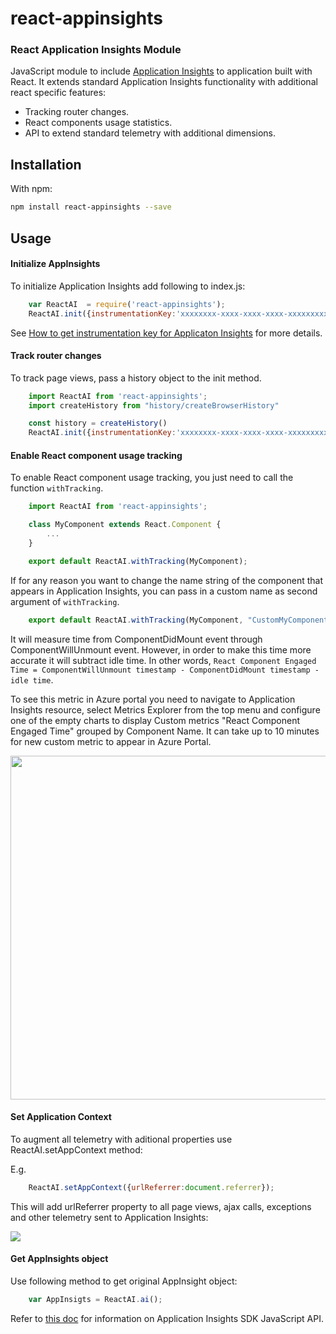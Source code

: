 # react-appinsights
### React Application Insights Module
JavaScript module to include [Application Insights](https://github.com/Microsoft/ApplicationInsights-JS/blob/master/API-reference.md) to application built with React.
It extends standard Application Insights functionality with additional react specific features:
* Tracking router changes.
* React components usage statistics.
* API to extend standard telemetry with additional dimensions.

## Installation

With npm:
```bash
npm install react-appinsights --save
```

## Usage
#### Initialize AppInsights 
To initialize Application Insights add following to index.js:

```javascript
    var ReactAI  = require('react-appinsights');
    ReactAI.init({instrumentationKey:'xxxxxxxx-xxxx-xxxx-xxxx-xxxxxxxxxxxxx'});
```
See [How to get instrumentation key for Applicaton Insights](https://azure.microsoft.com/en-us/documentation/articles/app-insights-nodejs/) for more details.

#### Track router changes
To track page views, pass a history object to the init method.
    
```javascript
    import ReactAI from 'react-appinsights';
    import createHistory from "history/createBrowserHistory"

    const history = createHistory()
    ReactAI.init({instrumentationKey:'xxxxxxxx-xxxx-xxxx-xxxx-xxxxxxxxxxxxx'}, history);
```

#### Enable React component usage tracking
To enable React component usage tracking, you just need to call the function `withTracking`.

```javascript
    import ReactAI from 'react-appinsights';

    class MyComponent extends React.Component {
        ... 
    }

    export default ReactAI.withTracking(MyComponent);
```

If for any reason you want to change the name string of the component that appears in Application Insights, 
you can pass in a custom name as second argument of `withTracking`.

```javascript
    export default ReactAI.withTracking(MyComponent, "CustomMyComponentName");
```

It will measure time from ComponentDidMount event through ComponentWillUnmount event. However, in order to make this time more accurate it will subtract idle time. In other words, `React Component Engaged Time = ComponentWillUnmount timestamp - ComponentDidMount timestamp - idle time`.  

To see this metric in Azure portal you need to navigate to Application Insights resource, select Metrics Explorer from the top menu and configure one of the empty charts to display Custom metrics "React Component Engaged Time" grouped by Component Name. It can take up to 10 minutes for new custom metric to appear in Azure Portal.

<img img width="550" src="https://cloud.githubusercontent.com/assets/3801171/18735093/eeac0496-802f-11e6-9403-50c6fe8aaf9e.png"/>

#### Set Application Context

To augment all telemetry with aditional properties use ReactAI.setAppContext method:

E.g.
```javascript
    ReactAI.setAppContext({urlReferrer:document.referrer});
```

This will add urlReferrer property to all page views, ajax calls, exceptions and other telemetry sent to Application Insights:

<img src ="https://cloud.githubusercontent.com/assets/3801171/18721651/43c4861e-7fe6-11e6-8541-3614111acc8f.png"/>

#### Get AppInsights object

Use following method to get original AppInsight object:

```javascript
    var AppInsigts = ReactAI.ai();
```

Refer to [this doc](https://github.com/Microsoft/ApplicationInsights-JS/blob/master/API-reference.md) for  information on Application Insights SDK JavaScript API. 


